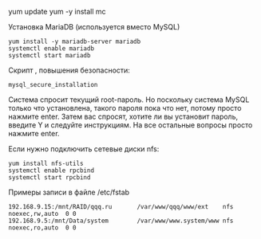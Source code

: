 yum update
yum -y install mc


Установка MariaDB (используется вместо MySQL)

	yum install -y mariadb-server mariadb
	systemctl enable mariadb
	systemctl start mariadb

Скрипт , повышения безопасности:

	mysql_secure_installation
	
Система спросит текущий root-пароль. Но поскольку система MySQL только что установлена, такого пароля пока что нет, потому просто нажмите enter. Затем вас спросят, хотите ли вы установит пароль, введите Y и следуйте инструкциям.
На все остальные вопросы просто нажмите enter.



Если нужно подключить сетевые диски nfs:

	yum install nfs-utils 
	systemctl enable rpcbind
	systemctl start rpcbind

Примеры записи в файле /etc/fstab

	192.168.9.15:/mnt/RAID/qqq.ru       /var/www/qqq/www/ext    nfs     noexec,rw,auto  0 0  
	192.168.9.5:/mnt/Data/system        /var/www/www.system/www nfs     noexec,ro,auto  0 0  
